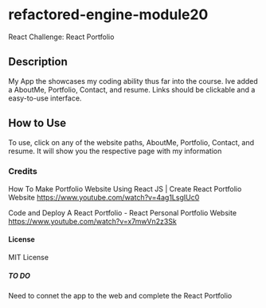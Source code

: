 # refactored-engine-module20
React Challenge: React Portfolio

## Description
My App the showcases my coding ability thus far into the course. Ive added a AboutMe, Portfolio, Contact, and resume. Links should be clickable and a easy-to-use interface.

## How to Use
To use, click on any of the website paths, AboutMe, Portfolio, Contact, and resume. It will show you the respective page with my information

### Credits
How To Make Portfolio Website Using React JS | Create React Portfolio Website
https://www.youtube.com/watch?v=4ag1LsgIUc0

Code and Deploy A React Portfolio - React Personal Portfolio Website
https://www.youtube.com/watch?v=x7mwVn2z3Sk

#### License
MIT License

##### TO DO
Need to connet the app to the web and complete the React Portfolio
